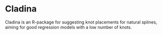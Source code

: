 # Cladina
Cladina is an R-package for suggesting knot placements for natural splines,
aiming for good regression models with a low number of knots.
